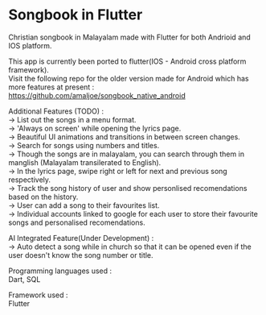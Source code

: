 # Songbook in Flutter  

Christian songbook in Malayalam made with Flutter for both Andrioid and IOS platform.  

This app is currently been ported to flutter(IOS - Android cross platform framework).  
Visit the following repo for the older version made for Android which has more features at present :  
https://github.com/amaljoe/songbook_native_android  

Additional Features (TODO) :  
-> List out the songs in a menu format.  
-> 'Always on screen' while opening the lyrics page.  
-> Beautiful UI animations and transitions in between screen changes.  
-> Search for songs using numbers and titles.  
-> Though the songs are in malayalam, you can search through them in manglish (Malayalam transilerated to English).  
-> In the lyrics page, swipe right or left for next and previous song respectively.  
-> Track the song history of user and show personlised recomendations based on the history.  
-> User can add a song to their favourites list.  
-> Individual accounts linked to google for each user to store their favourite songs and personalised recomendations.  

AI Integrated Feature(Under Development) :  
-> Auto detect a song while in church so that it can be opened even if the user doesn't know the song number or title.  

Programming languages used :  
Dart, SQL  

Framework used :  
Flutter
